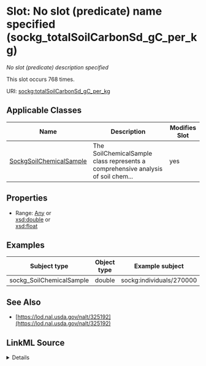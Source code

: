 

# Slot: No slot (predicate) name specified (sockg_totalSoilCarbonSd_gC_per_kg)


_No slot (predicate) description specified_






This slot occurs 768 times.


URI: [sockg:totalSoilCarbonSd_gC_per_kg](https://idir.uta.edu/sockg-ontology/docs/totalSoilCarbonSd_gC_per_kg)



<!-- no inheritance hierarchy -->





## Applicable Classes

| Name | Description | Modifies Slot |
| --- | --- | --- |
| [SockgSoilChemicalSample](../classes/SockgSoilChemicalSample.md) | The SoilChemicalSample class represents a comprehensive analysis of soil chem... |  yes  |







## Properties

* Range: [Any](../classes/Any.md)&nbsp;or&nbsp;<br />[xsd:double](http://www.w3.org/2001/XMLSchema#double)&nbsp;or&nbsp;<br />[xsd:float](http://www.w3.org/2001/XMLSchema#float)






## Examples

| Subject type | Object type | Example subject | Example object | Occurrences |
| --- | --- | --- | --- | --- |
| sockg_SoilChemicalSample | double | sockg:individuals/270000 | 0.2399022 | 768 |


## See Also

* [https://lod.nal.usda.gov/nalt/325192](https://lod.nal.usda.gov/nalt/325192)



## LinkML Source

<details>

```yaml
name: sockg_totalSoilCarbonSd_gC_per_kg
annotations:
  count:
    tag: count
    value: 768
description: No slot (predicate) description specified
title: No slot (predicate) name specified
examples:
- object:
    example_object: '0.2399022'
    example_object_type: double
    example_predicate: sockg:totalSoilCarbonSd_gC_per_kg
    example_subject: sockg:individuals/270000
    example_subject_type: sockg_SoilChemicalSample
from_schema: soc-kg
see_also:
- https://lod.nal.usda.gov/nalt/325192
rank: 1000
domain: sockg_SoilChemicalSample
slot_uri: sockg:totalSoilCarbonSd_gC_per_kg
alias: sockg_totalSoilCarbonSd_gC_per_kg
domain_of:
- sockg_SoilChemicalSample
range: Any
any_of:
- range: double
- range: float

```
</details>